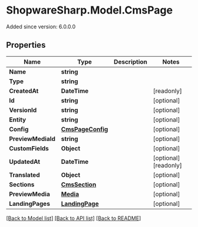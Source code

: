 # ShopwareSharp.Model.CmsPage
Added since version: 6.0.0.0

## Properties

Name | Type | Description | Notes
------------ | ------------- | ------------- | -------------
**Name** | **string** |  | 
**Type** | **string** |  | 
**CreatedAt** | **DateTime** |  | [readonly] 
**Id** | **string** |  | [optional] 
**VersionId** | **string** |  | [optional] 
**Entity** | **string** |  | [optional] 
**Config** | [**CmsPageConfig**](CmsPageConfig.md) |  | [optional] 
**PreviewMediaId** | **string** |  | [optional] 
**CustomFields** | **Object** |  | [optional] 
**UpdatedAt** | **DateTime** |  | [optional] [readonly] 
**Translated** | **Object** |  | [optional] 
**Sections** | [**CmsSection**](CmsSection.md) |  | [optional] 
**PreviewMedia** | [**Media**](Media.md) |  | [optional] 
**LandingPages** | [**LandingPage**](LandingPage.md) |  | [optional] 

[[Back to Model list]](../../README.md#documentation-for-models) [[Back to API list]](../../README.md#documentation-for-api-endpoints) [[Back to README]](../../README.md)

